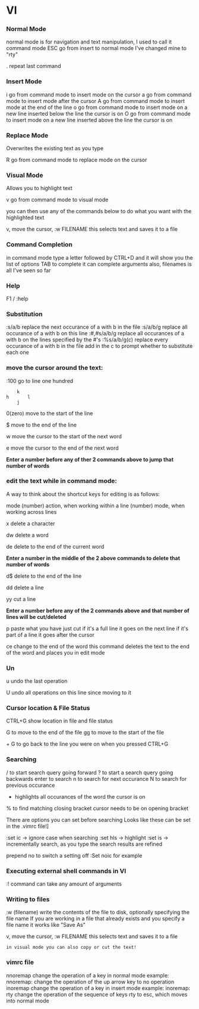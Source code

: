 # VI

### Normal Mode ###

normal mode is for navigation and text manipulation, I used to call it command mode
ESC	go from insert to normal mode
I've changed mine to "rty"

. repeat last command

### Insert Mode ###

i		go from command mode to insert mode
		on the cursor
a		go from command mode to insert mode
		after the cursor
A		go from command mode to insert mode
		at the end of the line
o		go from command mode to insert mode
		on a new line inserted below the line the cursor is on
O		go from command mode to insert mode
		on a new line inserted above the line the cursor is on


### Replace Mode ###
Overwrites the existing text as you type

R		go from command mode to replace mode
		on the cursor


### Visual Mode ###
Allows you to highlight text

v go from command mode to visual mode

you can then use any of the commands below to do what you want with the highlighted text

v, move the cursor, :w FILENAME
	this selects text and saves it to a file


### Command Completion ###

in command mode type a letter followed by CTRL+D and it will show you the list of options
TAB to complete
it can complete arguments also, filenames is all I've seen so far

### Help ###

F1 / :help

### Substitution ###

:s/a/b
	replace the next occurance of a with b in the file
:s/a/b/g
	replace all occurance of a with b on this line
:#,#s/a/b/g
	replace all occurances of a with b on the lines specified by the #'s
:%s/a/b/g(c)
	replace every occurance of a with b in the file
	add in the c to prompt whether to substitute each one



### move the cursor around the text: ###

:100
	go to line one hundred

		k
	h		l
		j
		
0(zero)
	move to the start of the line

$
	move to the end of the line
	
w
	move the cursor to the start of the next word
	
e
	move the cursor to the end of the next word

**Enter a number before any of ther 2 commands above to jump that number of words**	

### edit the text while in command mode: ###

A way to think about the shortcut keys for editing is as follows:

mode (number) action, when working within a line
(number) mode, when working across lines

x
	delete a character

dw
	delete a word

de 
	delete to the end of the current word
	
**Enter a number in the middle of the 2 above commands to delete that number of words**

d$
	delete to the end of the line

dd
	delete a line

yy
	cut a line
	
**Enter a number before any of the 2 commands above and that number of lines will be cut/deleted**

p
	paste what you have just cut
	if it's a full line it goes on the next line
	if it's part of a line it goes after the cursor
	
ce
	change to the end of the word
	this command deletes the text to the end of the word and places you in edit mode
	

### Un ###

u
	undo the last operation
	
U
	undo all operations on this line since moving to it


### Cursor location & File Status ###

CTRL+G
	show location in file and file status
	
G to move to the end of the file
gg to move to the start of the file

<number> + G to go back to the line you were on when you pressed CTRL+G

### Searching ###

/ to start search query going forward
? to start a search query going backwards
enter to search
n to search for next occurance
N to search for previous occurance
* highlights all occurances of the word the cursor is on

% to find matching closing bracket
	cursor needs to be on opening bracket
	
There are options you can set before searching
Looks like these can be set in the .vimrc file!]

:set ic -> ignore case when searching
:set hls -> highlight 
:set is -> incrementally search, as you type the search results are refined

prepend no to switch a setting off
:Set noic for example
	

### Executing external shell commands in VI ###

:!<command>
	command can take any amount of arguments
	

### Writing to files ###

:w (filename)
	write the contents of the file to disk, optionally specifying the file name
	If you are working in a file that already exists and you specify a file name it works like "Save As"

v, move the cursor, :w FILENAME
	this selects text and saves it to a file
	
	in visual mode you can also copy or cut the text!


### vimrc file

nnoremap
	change the operation of a key in normal mode
	example:
		nnoremap: <Up> <Nop>
			change the operation of the up arrow key to no operation
inoremap
	change the operation of a key in insert mode
	example:
		inoremap: rty <esc>
			change the operation of the sequence of keys rty to esc, which moves into normal mode
